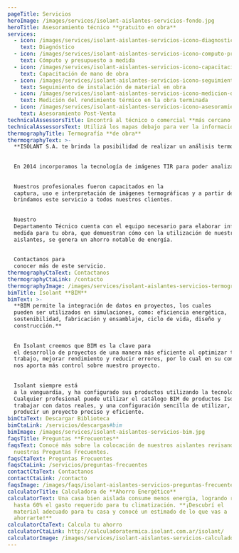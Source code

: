 ```yaml
---
pageTitle: Servicios
heroImage: /images/services/isolant-aislantes-servicios-fondo.jpg
heroTitle: Asesoramiento técnico **gratuito en obra**
services:
  - icon: /images/services/isolant-aislantes-servicios-icono-diagnostico.svg
    text: Diagnóstico
  - icon: /images/services/isolant-aislantes-servicios-icono-computo-presupuesto-materiales.svg
    text: Cómputo y presupuesto a medida
  - icon: /images/services/isolant-aislantes-servicios-icono-capacitacion-mano-de-obra.svg
    text: Capacitación de mano de obra
  - icon: /images/services/isolant-aislantes-servicios-icono-seguimiento-de-instalacion-de-material-en-obra.svg
    text: Seguimiento de instalación de material en obra
  - icon: /images/services/isolant-aislantes-servicios-icono-medicion-del-rendimiento-termico-en-la-obra-terminada.svg
    text: Medición del rendimiento térmico en la obra terminada
  - icon: /images/services/isolant-aislantes-servicios-icono-asesoramiento-post-venta.svg
    text: Asesoramiento Post-Venta
technicalAssessorsTitle: Encontrá al técnico o comercial **más cercano a tu zona**
technicalAssessorsText: Utilizá los mapas debajo para ver la información de los asesores técnicos más cercanos a tu obra.
thermographyTitle: Termografía **de obra**
thermographyText: >-
  **ISOLANT S.A. te brinda la posibilidad de realizar un análisis termográfico de tu obra.**
  
  
  En 2014 incorporamos la tecnología de imágenes TIR para poder analizar y evaluar el comportamiento de las construcciones y los materiales aislantes aplicados a las mismas. 
  
  
  Nuestros profesionales fueron capacitados en la
  captura, uso e interpretación de imágenes termográficas y a partir de allí
  brindamos este servicio a todos nuestros clientes.
  
  
  Nuestro
  Departamento Técnico cuenta con el equipo necesario para elaborar informes a
  medida para tu obra, que demuestran cómo con la utilización de nuestros
  aislantes, se genera un ahorro notable de energía.
  
  
  Contactanos para
  conocer más de este servicio.
thermographyCtaText: Contactanos
thermographyCtaLink: /contacto
thermographyImage: /images/services/isolant-aislantes-servicios-termografia-de-obra-imagen.jpg
bimTitle: Isolant **BIM**
bimText: >-
  **BIM permite la integración de datos en proyectos, los cuales
  pueden ser utilizados en simulaciones, como: eficiencia energética,
  sostenibilidad, fabricación y ensamblaje, ciclo de vida, diseño y
  construcción.**
  
  
  En Isolant creemos que BIM es la clave para
  el desarrollo de proyectos de una manera más eficiente al optimizar tiempo de
  trabajo, mejorar rendimiento y reducir errores, por lo cual en su conjunto BIM
  nos aporta más control sobre nuestro proyecto.
  
  
  Isolant siempre está
  a la vanguardia, y ha configurado sus productos utilizando la tecnología BIM.
  Cualquier profesional puede utilizar el catálogo BIM de productos Isolant para
  trabajar con datos reales, y una configuración sencilla de utilizar, para
  producir un proyecto preciso y eficiente.
bimCtaText: Descargar Biblioteca
bimCtaLink: /servicios/descargas#bim
bimImage: /images/services/isolant-aislantes-servicios-bim.jpg
faqsTitle: Preguntas **Frecuentes**
faqsText: Conocé más sobre la colocación de nuestros aislantes revisando
  nuestras Preguntas Frecuentes.
faqsCtaText: Preguntas Frecuentes
faqsCtaLink: /servicios/preguntas-frecuentes
contactCtaText: Contactanos
contactCtaLink: /contacto
faqsImage: /images/faqs/isolant-aislantes-servicios-preguntas-frecuentes-contacto-fondo.jpg
calculatorTitle: Calculadora de **Ahorro Energético**
calculatorText: Una casa bien aislada consume menos energía, logrando reducir
  hasta 60% el gasto requerido para tu climatización. **¡Descubrí el
  material adecuado para tu casa y conocé un estimado de lo que vas a
  ahorrarte!**
calculatorCtaText: Calcula tu ahorro
calculatorCtaLink: http://calculadoratermica.isolant.com.ar/isolant/
calculatorImage: /images/services/isolant-aislantes-servicios-calculadora-termica-fondo.jpg
---
```

